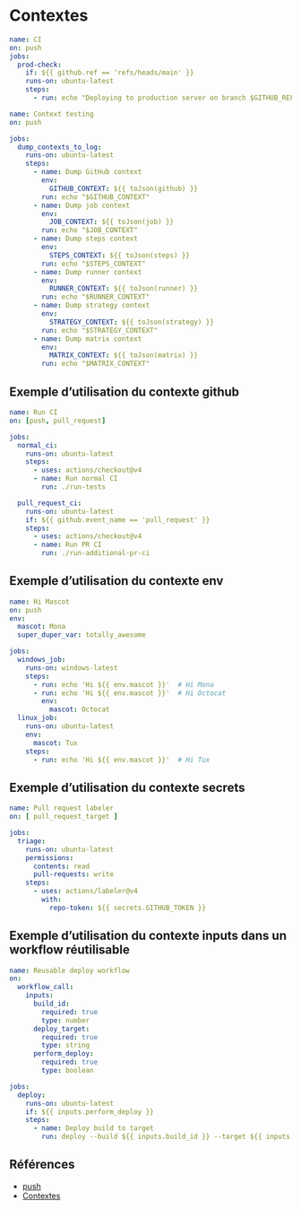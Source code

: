# Contextes

```yml
name: CI
on: push
jobs:
  prod-check:
    if: ${{ github.ref == 'refs/heads/main' }}
    runs-on: ubuntu-latest
    steps:
      - run: echo "Deploying to production server on branch $GITHUB_REF"

```

```yml
name: Context testing
on: push

jobs:
  dump_contexts_to_log:
    runs-on: ubuntu-latest
    steps:
      - name: Dump GitHub context
        env:
          GITHUB_CONTEXT: ${{ toJson(github) }}
        run: echo "$GITHUB_CONTEXT"
      - name: Dump job context
        env:
          JOB_CONTEXT: ${{ toJson(job) }}
        run: echo "$JOB_CONTEXT"
      - name: Dump steps context
        env:
          STEPS_CONTEXT: ${{ toJson(steps) }}
        run: echo "$STEPS_CONTEXT"
      - name: Dump runner context
        env:
          RUNNER_CONTEXT: ${{ toJson(runner) }}
        run: echo "$RUNNER_CONTEXT"
      - name: Dump strategy context
        env:
          STRATEGY_CONTEXT: ${{ toJson(strategy) }}
        run: echo "$STRATEGY_CONTEXT"
      - name: Dump matrix context
        env:
          MATRIX_CONTEXT: ${{ toJson(matrix) }}
        run: echo "$MATRIX_CONTEXT"

```

## Exemple d’utilisation du contexte github

```yml
name: Run CI
on: [push, pull_request]

jobs:
  normal_ci:
    runs-on: ubuntu-latest
    steps:
      - uses: actions/checkout@v4
      - name: Run normal CI
        run: ./run-tests

  pull_request_ci:
    runs-on: ubuntu-latest
    if: ${{ github.event_name == 'pull_request' }}
    steps:
      - uses: actions/checkout@v4
      - name: Run PR CI
        run: ./run-additional-pr-ci


```

## Exemple d’utilisation du contexte env

```yml
name: Hi Mascot
on: push
env:
  mascot: Mona
  super_duper_var: totally_awesome

jobs:
  windows_job:
    runs-on: windows-latest
    steps:
      - run: echo 'Hi ${{ env.mascot }}'  # Hi Mona
      - run: echo 'Hi ${{ env.mascot }}'  # Hi Octocat
        env:
          mascot: Octocat
  linux_job:
    runs-on: ubuntu-latest
    env:
      mascot: Tux
    steps:
      - run: echo 'Hi ${{ env.mascot }}'  # Hi Tux

```
## Exemple d’utilisation du contexte secrets

```yml
name: Pull request labeler
on: [ pull_request_target ]

jobs:
  triage:
    runs-on: ubuntu-latest
    permissions:
      contents: read
      pull-requests: write
    steps:
      - uses: actions/labeler@v4
        with:
          repo-token: ${{ secrets.GITHUB_TOKEN }}

```

## Exemple d’utilisation du contexte inputs dans un workflow réutilisable

```yml
name: Reusable deploy workflow
on:
  workflow_call:
    inputs:
      build_id:
        required: true
        type: number
      deploy_target:
        required: true
        type: string
      perform_deploy:
        required: true
        type: boolean

jobs:
  deploy:
    runs-on: ubuntu-latest
    if: ${{ inputs.perform_deploy }}
    steps:
      - name: Deploy build to target
        run: deploy --build ${{ inputs.build_id }} --target ${{ inputs.deploy_target }}


```

## Références
- [push](https://docs.github.com/fr/webhooks/webhook-events-and-payloads#push)
- [Contextes](https://docs.github.com/fr/actions/learn-github-actions/contexts)